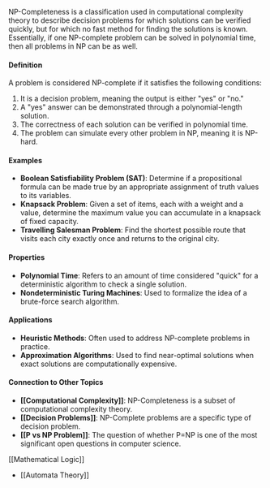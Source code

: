 NP-Completeness is a classification used in computational complexity theory to describe decision problems for which solutions can be verified quickly, but for which no fast method for finding the solutions is known. Essentially, if one NP-complete problem can be solved in polynomial time, then all problems in NP can be as well.

#### Definition

A problem is considered NP-complete if it satisfies the following conditions:

1. It is a decision problem, meaning the output is either "yes" or "no."
2. A "yes" answer can be demonstrated through a polynomial-length solution.
3. The correctness of each solution can be verified in polynomial time.
4. The problem can simulate every other problem in NP, meaning it is NP-hard.

#### Examples

- **Boolean Satisfiability Problem (SAT)**: Determine if a propositional formula can be made true by an appropriate assignment of truth values to its variables.
- **Knapsack Problem**: Given a set of items, each with a weight and a value, determine the maximum value you can accumulate in a knapsack of fixed capacity.
- **Travelling Salesman Problem**: Find the shortest possible route that visits each city exactly once and returns to the original city.

#### Properties

- **Polynomial Time**: Refers to an amount of time considered "quick" for a deterministic algorithm to check a single solution.
- **Nondeterministic Turing Machines**: Used to formalize the idea of a brute-force search algorithm.

#### Applications

- **Heuristic Methods**: Often used to address NP-complete problems in practice.
- **Approximation Algorithms**: Used to find near-optimal solutions when exact solutions are computationally expensive.

#### Connection to Other Topics

- **[[Computational Complexity]]**: NP-Completeness is a subset of computational complexity theory.
- **[[Decision Problems]]**: NP-Complete problems are a specific type of decision problem.
- **[[P vs NP Problem]]**: The question of whether P=NP is one of the most significant open questions in computer science.

 [[Mathematical Logic]]
- [[Automata Theory]]